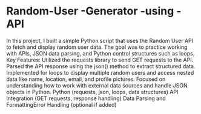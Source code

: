 #  Random-User -Generator -using -API
In this project, I built a simple Python script that uses the Random User API to fetch and display random user data. The goal was to practice working with APIs, JSON data parsing, and Python control structures such as loops.  Key Features:   Utilized the requests library to send GET requests to the API. Parsed the API response using the json() method to extract structured data. Implemented for loops to display multiple random users and access nested data like name, location, email, and profile pictures. Focused on understanding how to work with external data sources and handle JSON objects in Python.  Python (requests, json, loops, data structures) API Integration (GET requests, response handling)   Data Parsing and FormattingError Handling (optional if added)
